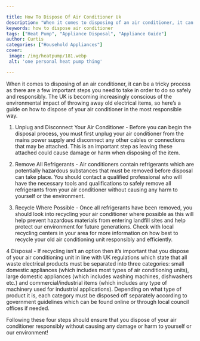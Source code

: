 ```yaml
---

title: How To Dispose Of Air Conditioner Uk
description: "When it comes to disposing of an air conditioner, it can be a tricky process as there are a few important steps you need to take i...check it out to learn"
keywords: how to dispose air conditioner
tags: ["Heat Pump", "Appliance Disposal", "Appliance Guide"]
author: Curtis
categories: ["Household Appliances"]
cover: 
 image: /img/heatpump/181.webp
 alt: 'one personal heat pump thing'

---
```


When it comes to disposing of an air conditioner, it can be a tricky process as there are a few important steps you need to take in order to do so safely and responsibly. The UK is becoming increasingly conscious of the environmental impact of throwing away old electrical items, so here’s a guide on how to dispose of your air conditioner in the most responsible way. 

1. Unplug and Disconnect Your Air Conditioner - Before you can begin the disposal process, you must first unplug your air conditioner from the mains power supply and disconnect any other cables or connections that may be attached. This is an important step as leaving these attached could cause damage or harm when disposing of the item. 

2. Remove All Refrigerants - Air conditioners contain refrigerants which are potentially hazardous substances that must be removed before disposal can take place. You should contact a qualified professional who will have the necessary tools and qualifications to safely remove all refrigerants from your air conditioner without causing any harm to yourself or the environment. 

3. Recycle Where Possible - Once all refrigerants have been removed, you should look into recycling your air conditioner where possible as this will help prevent hazardous materials from entering landfill sites and help protect our environment for future generations. Check with local recycling centers in your area for more information on how best to recycle your old air conditioning unit responsibly and efficiently. 

4 Disposal - If recycling isn’t an option then it’s important that you dispose of your air conditioning unit in line with UK regulations which state that all waste electrical products must be separated into three categories: small domestic appliances (which includes most types of air conditioning units), large domestic appliances (which includes washing machines, dishwashers etc.) and commercial/industrial items (which includes any type of machinery used for industrial applications). Depending on what type of product it is, each category must be disposed off separately according to government guidelines which can be found online or through local council offices if needed. 


Following these four steps should ensure that you dispose of your air conditioner responsibly without causing any damage or harm to yourself or our environment!
